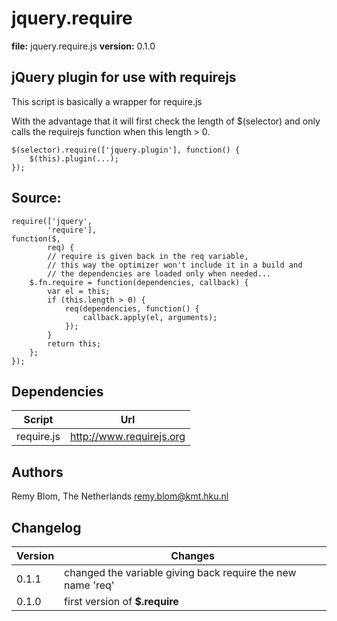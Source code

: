jquery.require
==============
**file:** jquery.require.js
**version:** 0.1.0

jQuery plugin for use with requirejs
------------------------------------

This script is basically a wrapper for require.js

With the advantage that it will first check the length of $(selector) and only calls the requirejs function when this length > 0.

	$(selector).require(['jquery.plugin'], function() {
		$(this).plugin(...);
	});

Source:
-------
	require(['jquery',
			'require'],
	function($,
			req) {
			// require is given back in the req variable,
			// this way the optimizer won't include it in a build and
			// the dependencies are loaded only when needed...
		$.fn.require = function(dependencies, callback) {
			var el = this;
			if (this.length > 0) {
				req(dependencies, function() {
					callback.apply(el, arguments);
				});
			}
			return this;
		};
	});

Dependencies
------------
Script | Url
--- | ---
require.js | http://www.requirejs.org

Authors
-------
Remy Blom,
The Netherlands
remy.blom@kmt.hku.nl

Changelog
---------
Version | Changes
--- | ---
0.1.1 | changed the variable giving back require the new name 'req'
0.1.0 | first version of **$.require**